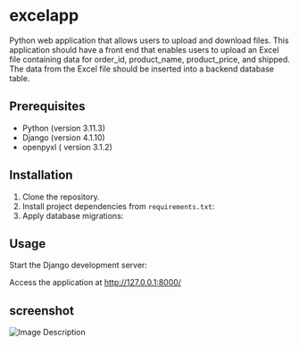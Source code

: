 # excelapp
Python web application that allows users to upload and download files. This
application should have a front end that enables users to upload an Excel file containing
data for order_id, product_name, product_price, and shipped. The data from
the Excel file should be inserted into a backend database table.

## Prerequisites
- Python (version 3.11.3)
- Django (version 4.1.10)
- openpyxl ( version 3.1.2)

## Installation
1. Clone the repository.
2. Install project dependencies from `requirements.txt`:
3. Apply database migrations:

## Usage
Start the Django development server:

Access the application at http://127.0.0.1:8000/

## screenshot
![Image Description](https://drive.google.com/uc?export=view&id=1NkthaPlmq4wPwui6my6TFtcfT-gz8qIm)

